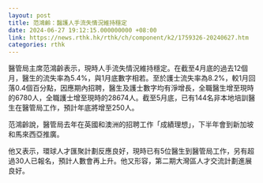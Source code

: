 ```yaml
---
layout: post
title: 范鴻齡：醫護人手流失情況維持穩定
date: 2024-06-27 19:12:15.000000000 +08:00
link: https://news.rthk.hk/rthk/ch/component/k2/1759326-20240627.htm
categories: rthk
---
```


醫管局主席范鴻齡表示，現時人手流失情況維持穩定。在截至4月底的過去12個月，醫生的流失率為5.4%，與1月底數字相若。至於護士流失率為8.2%，較1月回落0.4個百分點，因應期內招聘，醫生及護士數字均有淨增長，全職醫生增至現時的6780人，全職護士增至現時的28674人。截至5月底，已有144名非本地培訓醫生在醫管局工作，預計年底將增至250人。

范鴻齡說，醫管局去年在英國和澳洲的招聘工作「成績理想」，下半年會到新加坡和馬來西亞推廣。

他又表示，環球人才匯聚計劃反應良好，現時已有5位醫生到醫管局工作，另有超過30人已報名，預計人數會再上升。他又形容，第二期大灣區人才交流計劃進展良好。

